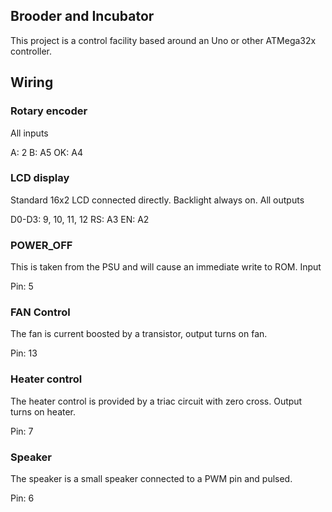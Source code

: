 ## Brooder and Incubator

This project is a control facility based around an Uno or other ATMega32x controller.

## Wiring

### Rotary encoder

All inputs

A: 2
B: A5
OK: A4


### LCD display

Standard 16x2 LCD connected directly. Backlight always on. All outputs

D0-D3: 9, 10, 11, 12 
RS: A3
EN: A2

### POWER_OFF

This is taken from the PSU and will cause an immediate write to ROM. Input

Pin: 5

### FAN Control

The fan is current boosted by a transistor, output turns on fan.

Pin: 13

### Heater control

The heater control is provided by a triac circuit with zero cross. Output turns on heater.

Pin: 7

### Speaker

The speaker is a small speaker connected to a PWM pin and pulsed.

Pin: 6

